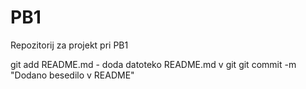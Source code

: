 # PB1
Repozitorij za projekt pri PB1


git add README.md - doda datoteko README.md v git
git commit -m "Dodano besedilo v README"
